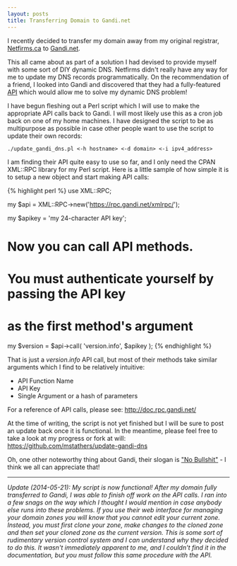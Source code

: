 ```yaml
---
layout: posts
title: Transferring Domain to Gandi.net
---
```


I recently decided to transfer my domain away from my original registrar, <a href="http://netfirms.ca" target="_blank">Netfirms.ca</a> to <a href="http://www.gandi.net" target="_blank">Gandi.net</a>.

This all came about as part of a solution I had devised to provide myself with some sort of DIY dynamic DNS. Netfirms didn't really have any way for me to update my DNS records programmatically. On the recommendation of a friend, I looked into Gandi and discovered that they had a fully-featured <a href="http://doc.rpc.gandi.net/" target="_blank">API</a> which would allow me to solve my dynamic DNS problem!

I have begun fleshing out a Perl script which I will use to make the appropriate API calls back to Gandi. I will most likely use this as a cron job back on one of my home machines. I have designed the script to be as multipurpose as possible in case other people want to use the script to update their own records:

    ./update_gandi_dns.pl <-h hostname> <-d domain> <-i ipv4_address>

I am finding their API quite easy to use so far, and I only need the CPAN XML::RPC library for my Perl script. Here is a little sample of how simple it is to setup a new object and start making API calls:

{% highlight perl %}
use XML::RPC;

my $api = XML::RPC->new('https://rpc.gandi.net/xmlrpc/');

my $apikey = 'my 24-character API key';

# Now you can call API methods.
# You must authenticate yourself by passing the API key
# as the first method's argument
my $version = $api->call( 'version.info', $apikey );
{% endhighlight %}

That is just a *version.info* API call, but most of their methods take similar arguments which I find to be relatively intuitive:

- API Function Name
- API Key
- Single Argument or a hash of parameters

For a reference of API calls, please see: <a href="http://doc.rpc.gandi.net/" target="_blank">http://doc.rpc.gandi.net/</a>

At the time of writing, the script is not yet finished but I will be sure to post an update back once it is functional. In the meantime, please feel free to take a look at my progress or fork at will: <a href="https://github.com/mstathers/update-gandi-dns" target="_blank">https://github.com/mstathers/update-gandi-dns</a>

Oh, one other noteworthy thing about Gandi, their slogan is <a href="http://www.gandi.net/no-bullshit" target="_blank">"No Bullshit"</a> - I think we all can appreciate that!

<hr />

*Update (2014-05-21): My script is now functional! After my domain fully transferred to Gandi, I was able to finish off work on the API calls.
I ran into a few snags on the way which I thought I would mention in case anybody else runs into these problems. If you use their web interface for managing your domain zones you will know that you cannot edit your current zone. Instead, you must first clone your zone, make changes to the cloned zone and then set your cloned zone as the current version. This is some sort of rudimentary version control system and I can understand why they decided to do this. It wasn't immediately apparent to me, and I couldn't find it in the documentation, but you must follow this same procedure with the API.*

